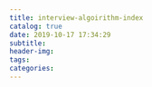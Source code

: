 ```yaml
---
title: interview-algoirithm-index
catalog: true
date: 2019-10-17 17:34:29
subtitle:
header-img:
tags:
categories:
---
```

